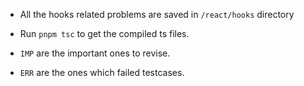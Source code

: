 - All the hooks related problems are saved in `/react/hooks` directory

- Run `pnpm tsc` to get the compiled ts files.

- `IMP` are the important ones to revise.
- `ERR` are the ones which failed testcases.
